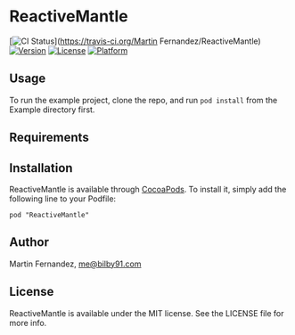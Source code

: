 # ReactiveMantle

[![CI Status](http://img.shields.io/travis/bilby91/ReactiveMantle.svg?style=flat)](https://travis-ci.org/Martin Fernandez/ReactiveMantle)
[![Version](https://img.shields.io/cocoapods/v/ReactiveMantle.svg?style=flat)](http://cocoadocs.org/docsets/ReactiveMantle)
[![License](https://img.shields.io/cocoapods/l/ReactiveMantle.svg?style=flat)](http://cocoadocs.org/docsets/ReactiveMantle)
[![Platform](https://img.shields.io/cocoapods/p/ReactiveMantle.svg?style=flat)](http://cocoadocs.org/docsets/ReactiveMantle)

## Usage

To run the example project, clone the repo, and run `pod install` from the Example directory first.

## Requirements

## Installation

ReactiveMantle is available through [CocoaPods](http://cocoapods.org). To install
it, simply add the following line to your Podfile:

    pod "ReactiveMantle"

## Author

Martin Fernandez, me@bilby91.com

## License

ReactiveMantle is available under the MIT license. See the LICENSE file for more info.

